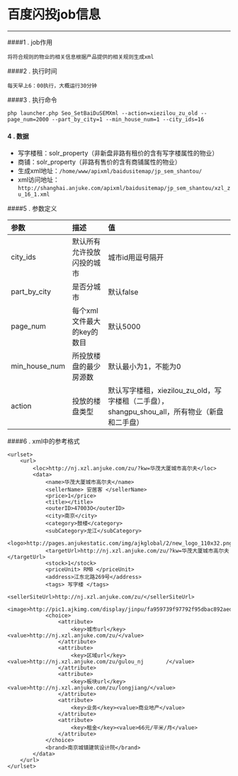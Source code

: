 百度闪投job信息  
=====================
------------------

####1 . job作用

```
将符合规则的物业的相关信息根据产品提供的相关规则生成xml
```
####2 . 执行时间

```
每天早上6：00执行，大概运行30分钟
```

####3 . 执行命令
```
php launcher.php Seo_SetBaiDuSEMXml --action=xiezilou_zu_old --page_num=2000 --part_by_city=1 --min_house_num=1 --city_ids=16
```
#### 4 . 数据
* 写字楼租：solr_property（非新盘非路有租价的含有写字楼属性的物业）
* 商铺：solr_property（非路有售价的含有商铺属性的物业）
* 生成xml地址：`/home/www/apixml/baidusitemap/jp_sem_shantou/`
* xml访问地址：
`http://shanghai.anjuke.com/apixml/baidusitemap/jp_sem_shantou/xzl_zu_16_1.xml`

####5 . 参数定义


参数|描述|值|
:---------------|:---------------|:---------------
city_ids| 默认所有允许投放闪投的城市|城市id用逗号隔开
part_by_city | 是否分城市|默认false
page_num | 每个xml文件最大的key的数目|默认5000
min_house_num| 所投放楼盘的最少房源数|默认最小为1，不能为0
action | 投放的楼盘类型|默认写字楼租，xiezilou_zu_old，写字楼租（二手盘），shangpu_shou_all，所有物业（新盘和二手盘）


####6 . xml中的参考格式
```
<urlset>
    <url>
        <loc>http://nj.xzl.anjuke.com/zu/?kw=华茂大厦城市高尔夫</loc>
        <data>
            <name>华茂大厦城市高尔夫</name>
            <sellerName> 安居客 </sellerName>
            <price>1</price>
            <title></title>
            <outerID>47003O</outerID>
            <city>南京</city>
            <category>鼓楼</category>
            <subCategory>龙江</subCategory>
            <logo>http://pages.anjukestatic.com/img/ajkglobal/2/new_logo_110x32.png</logo>
            <targetUrl>http://nj.xzl.anjuke.com/zu/?kw=华茂大厦城市高尔夫</targetUrl>
            <stock>1</stock>
            <priceUnit> RMB </priceUnit>
            <address>江东北路269号</address>
            <tags> 写字楼 </tags>
            <sellerSiteUrl>http://nj.xzl.anjuke.com/zu/</sellerSiteUrl>
            <image>http://pic1.ajkimg.com/display/jinpu/fa959739f97792f95dbac892aedf20a0/500x333c.jpg</image>
            <choice>
                <attribute>
                    <key>城市url</key><value>http://nj.xzl.anjuke.com/zu/</value>
                </attribute>
                <attribute>
                    <key>区域url</key><value>http://nj.xzl.anjuke.com/zu/gulou_nj       /</value>
                </attribute>
                <attribute>
                    <key>板块url</key><value>http://nj.xzl.anjuke.com/zu/longjiang/</value>
                </attribute>
                <attribute>
                    <key>业务</key><value>商业地产</value>
                </attribute>
                <attribute>
                    <key>租金</key><value>66元/平米/月</value>
                </attribute>
            </choice>
            <brand>南京城镇建筑设计院</brand>
        </data>
    </url>
</urlset>
```